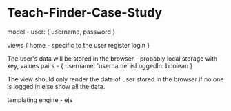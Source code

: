 # Teach-Finder-Case-Study

model - user: {
username,
password
}

views {
home - specific to the user
register
login
}

The user's data will be stored in the browser - probably local storage with key, values pairs - {
username: 'username'
isLoggedIn: boolean
}

The view should only render the data of user stored in the browser if no one is logged in else show all the data.

templating engine - ejs
